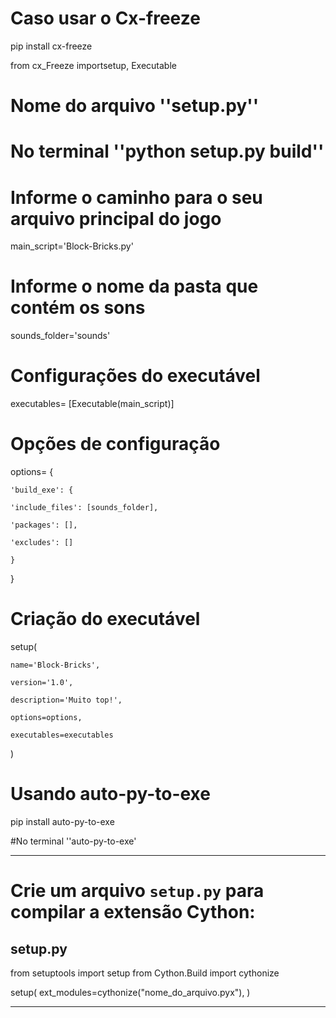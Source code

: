 # Caso usar o Cx-freeze

pip install cx-freeze

from cx_Freeze importsetup, Executable

# Nome do arquivo ''setup.py''

# No terminal ''python setup.py build''

# Informe o caminho para o seu arquivo principal do jogo

main_script='Block-Bricks.py'

# Informe o nome da pasta que contém os sons

sounds_folder='sounds'

# Configurações do executável

executables= [Executable(main_script)]

# Opções de configuração

options= {

    'build_exe': {

    'include_files': [sounds_folder],

    'packages': [],

    'excludes': []

    }

}

# Criação do executável

setup(

    name='Block-Bricks',

    version='1.0',

    description='Muito top!',

    options=options,

    executables=executables

)

# Usando auto-py-to-exe

pip install auto-py-to-exe

#No terminal ''auto-py-to-exe'

---

# Crie um arquivo `setup.py` para compilar a extensão Cython:

## setup.py

from setuptools import setup
from Cython.Build import cythonize

setup(
    ext_modules=cythonize("nome_do_arquivo.pyx"),
)

---
